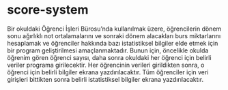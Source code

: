 # score-system

Bir okuldaki Öğrenci İşleri Bürosu’nda kullanılmak üzere, öğrencilerin dönem sonu ağırlıklı
not ortalamalarını ve sonraki dönem alacakları burs miktarlarını hesaplamak ve öğrenciler
hakkında bazı istatistiksel bilgiler elde etmek için bir program geliştirilmesi amaçlanmaktadır.
Bunun için, öncelikle okulda öğrenim gören öğrenci sayısı, daha sonra okuldaki her öğrenci
için belirli veriler programa girilecektir.
Her öğrencinin verileri girildikten sonra, o öğrenci için belirli bilgiler ekrana
yazdırılacaktır.
Tüm öğrenciler için veri girişleri bittikten sonra belirli istatistiksel bilgiler ekrana
yazdırılacaktır.
